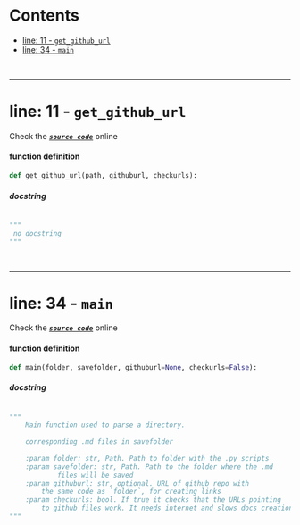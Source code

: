 



Contents
========

* [line: 11 - `get_github_url`](#line-11---get_github_url)
* [line: 34 - `main`](#line-34---main)


&nbsp;

--------
# line: 11 - `get_github_url`
  
Check the [***``source code``***](https://github.com/FedeClaudi/pydoc2md/blob/master/pydoc2md/pydoc2md/main.py#L11) online
#### function definition


```python
def get_github_url(path, githuburl, checkurls):
```
##### docstring
  


```python

"""
 no docstring 
"""
```

&nbsp;

--------
# line: 34 - `main`
  
Check the [***``source code``***](https://github.com/FedeClaudi/pydoc2md/blob/master/pydoc2md/pydoc2md/main.py#L34) online
#### function definition


```python
def main(folder, savefolder, githuburl=None, checkurls=False):
```
##### docstring
  


```python

"""
    Main function used to parse a directory.
    
    corresponding .md files in savefolder
    
    :param folder: str, Path. Path to folder with the .py scripts
    :param savefolder: str, Path. Path to the folder where the .md
            files will be saved
    :param githuburl: str, optional. URL of github repo with
        the same code as `folder`, for creating links
    :param checkurls: bool. If true it checks that the URLs pointing
        to github files work. It needs internet and slows docs creation.
"""
```
